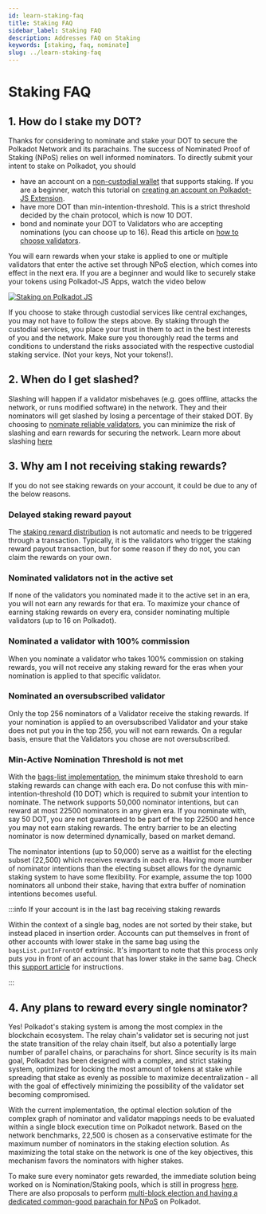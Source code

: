 ```yaml
---
id: learn-staking-faq
title: Staking FAQ
sidebar_label: Staking FAQ
description: Addresses FAQ on Staking
keywords: [staking, faq, nominate]
slug: ../learn-staking-faq
---
```


# Staking FAQ

## 1. How do I stake my DOT?

Thanks for considering to nominate and stake your DOT to secure the Polkadot Network and its
parachains. The success of Nominated Proof of Staking (NPoS) relies on well informed nominators. To
directly submit your intent to stake on Polkadot, you should

- have an account on a [non-custodial wallet](../build/build-wallets.md) that supports staking. If
  you are a beginner, watch this tutorial on
  [creating an account on Polkadot-JS Extension](https://youtu.be/sy7lvAqyzkY).
- have more DOT than min-intention-threshold. This is a strict threshold decided by the chain
  protocol, which is now 10 DOT.
- bond and nominate your DOT to Validators who are accepting nominations (you can choose up to 16).
  Read this article on
  [how to choose validators](https://support.polkadot.network/support/solutions/articles/65000150130).

You will earn rewards when your stake is applied to one or multiple validators that enter the active
set through NPoS election, which comes into effect in the next era. If you are a beginner and would
like to securely stake your tokens using Polkadot-JS Apps, watch the video below

[![Staking on Polkadot JS](https://img.youtube.com/vi/FCXC0CDhyS4/0.jpg)](https://youtu.be/FCXC0CDhyS4)

If you choose to stake through custodial services like central exchanges, you may not have to follow
the steps above. By staking through the custodial services, you place your trust in them to act in
the best interests of you and the network. Make sure you thoroughly read the terms and conditions to
understand the risks associated with the respective custodial staking service. (Not your keys, Not
your tokens!).

## 2. When do I get slashed?

Slashing will happen if a validator misbehaves (e.g. goes offline, attacks the network, or runs
modified software) in the network. They and their nominators will get slashed by losing a percentage
of their staked DOT. By choosing to
[nominate reliable validators](https://support.polkadot.network/support/solutions/articles/65000169507-the-role-responsibilities-of-a-polkadot-nominator),
you can minimize the risk of slashing and earn rewards for securing the network. Learn more about
slashing [here](learn-staking.md#slashing)

## 3. Why am I not receiving staking rewards?

If you do not see staking rewards on your account, it could be due to any of the below reasons.

### Delayed staking reward payout

The [staking reward distribution](learn-simple-payouts) is not automatic and needs to be triggered
through a transaction. Typically, it is the validators who trigger the staking reward payout
transaction, but for some reason if they do not, you can claim the rewards on your own.

### Nominated validators not in the active set

If none of the validators you nominated made it to the active set in an era, you will not earn any
rewards for that era. To maximize your chance of earning staking rewards on every era, consider
nominating multiple validators (up to 16 on Polkadot).

### Nominated a validator with 100% commission

When you nominate a validator who takes 100% commission on staking rewards, you will not receive any
staking reward for the eras when your nomination is applied to that specific validator.

### Nominated an oversubscribed validator

Only the top 256 nominators of a Validator receive the staking rewards. If your nomination is
applied to an oversubscribed Validator and your stake does not put you in the top 256, you will not
earn rewards. On a regular basis, ensure that the Validators you chose are not oversubscribed.

### Min-Active Nomination Threshold is not met

With the [bags-list implementation](https://github.com/paritytech/substrate/pull/9507), the minimum
stake threshold to earn staking rewards can change with each era. Do not confuse this with
min-intention-threshold (10 DOT) which is required to submit your intention to nominate. The network
supports 50,000 nominator intentions, but can reward at most 22500 nominators in any given era. If
you nominate with, say 50 DOT, you are not guaranteed to be part of the top 22500 and hence you may
not earn staking rewards. The entry barrier to be an electing nominator is now determined
dynamically, based on market demand. 

The nominator intentions (up to 50,000) serve as a waitlist for the electing subset (22,500) which
receives rewards in each era. Having more number of nominator intentions than the electing subset
allows for the dynamic staking system to have some flexibility. For example, assume the top 1000
nominators all unbond their stake, having that extra buffer of nomination intentions becomes useful.

:::info If your account is in the last bag receiving staking rewards

Within the context of a single bag, nodes are not sorted by their stake, but instead placed in insertion 
order. Accounts can put themselves in front of other accounts with lower stake in the same bag using the 
`bagsList.putInFrontOf` extrinsic. It's important to note that this process only puts you in front of
an account that has lower stake in the same bag. Check this [support article](https://support.polkadot.network/support/solutions/articles/65000181018-i-have-more-than-the-minimum-bonded-but-i-m-not-getting-rewards) for instructions.

:::

## 4. Any plans to reward every single nominator?

Yes! Polkadot's staking system is among the most complex in the blockchain ecosystem. The relay
chain's validator set is securing not just the state transition of the relay chain itself, but also
a potentially large number of parallel chains, or parachains for short. Since security is its main
goal, Polkadot has been designed with a complex, and strict staking system, optimized for locking
the most amount of tokens at stake while spreading that stake as evenly as possible to maximize
decentralization - all with the goal of effectively minimizing the possibility of the validator set
becoming compromised.

With the current implementation, the optimal election solution of the complex graph of nominator and
validator mappings needs to be evaluated within a single block execution time on Polkadot network.
Based on the network benchmarks, 22,500 is chosen as a conservative estimate for the maximum number
of nominators in the staking election solution. As maximizing the total stake on the network is one
of the key objectives, this mechanism favors the nominators with higher stakes.

To make sure every nominator gets rewarded, the immediate solution being worked on is
Nomination/Staking pools, which is still in progress
[here](https://github.com/paritytech/substrate/pull/10694). There are also proposals to perform
[multi-block election and having a dedicated common-good parachain for NPoS](https://github.com/paritytech/substrate/issues/9511)
on Polkadot.
